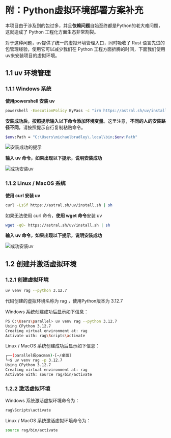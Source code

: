 # 附：Python虚拟环境部署方案补充

本项目由于涉及到的包过多，并且**依赖问题**自始至终都是Python的老大难问题，这就造成了 Python 工程化方面生态非常割裂。

对于这种问题，uv提供了统一的虚拟环境管理入口，同时吸收了 Rust 语言先进的包管理经验，使用它可以减少我们在 Python 工程方面折腾的时间，下面我们使用uv来安装项目的虚拟环境。

## 1.1 uv 环境管理

### 1.1.1 Windows 系统

**使用powershell 安装 uv**

```bash
powershell -ExecutionPolicy ByPass -c "irm https://astral.sh/uv/install.ps1 | iex"
```

**安装成功后，按照提示输入以下命令添加环境变量**。这里注意，**不同的人的安装路径不同**，请按照提示自行复制粘贴命令。


```bash
$env:Path = "C:\Users\michaelbradley\.local\bin;$env:Path" 
```

![安装成功的提示](./images/1_4_1.png)


**输入 uv 命令，如果出现以下提示，说明安装成功**

![成功安装uv](./images/1_4_2.png)

### 1.1.2 Linux / MacOS 系统

**使用 curl 安装 uv**

```bash
curl -LsSf https://astral.sh/uv/install.sh | sh
```

如果无法使用 curl 命令，**使用 wget 命令**安装 uv

```bash
wget -qO- https://astral.sh/uv/install.sh | sh
```

**输入 uv 命令，如果出现以下提示，说明安装成功**

![成功安装uv](./images/1_4_3.png)


## 1.2 创建并激活虚拟环境

### 1.2.1  **创建虚拟环境**

```bash
uv venv rag --python 3.12.7
```

代码创建的虚拟环境名称为 rag ，使用Python版本为 3.12.7

Windows 系统创建成功后显示如下信息：

```bash
PS C:\Users\parallel> uv venv rag --python 3.12.7
Using CPython 3.12.7
Creating virtual environment at: rag
Activate with: rag\Scripts\activate
```

Linux / MacOS 系统创建成功后显示如下信息：

```bash
┌──(parallel㉿pacman)-[~/桌面]
└─$ uv venv rag -p 3.12.7
Using CPython 3.12.7
Creating virtual environment at: rag
Activate with: source rag/bin/activate
```

### 1.2.2  **激活虚拟环境**

Windows 系统激活虚拟环境命令为：

```bash
rag\Scripts\activate
```

Linux / MacOS 系统激活虚拟环境命令为：

```bash
source rag/bin/activate
```